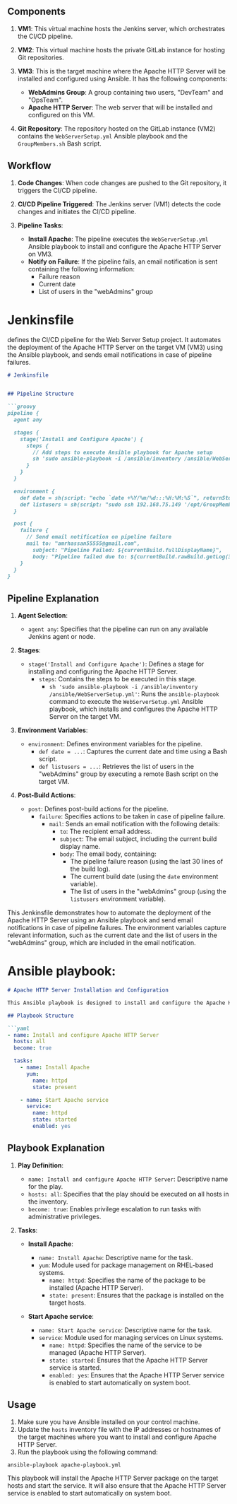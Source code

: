 ## Components

1. **VM1**: This virtual machine hosts the Jenkins server, which orchestrates the CI/CD pipeline.

2. **VM2**: This virtual machine hosts the private GitLab instance for hosting Git repositories.

3. **VM3**: This is the target machine where the Apache HTTP Server will be installed and configured using Ansible. It has the following components:
    - **WebAdmins Group**: A group containing two users, "DevTeam" and "OpsTeam".
    - **Apache HTTP Server**: The web server that will be installed and configured on this VM.

4. **Git Repository**: The repository hosted on the GitLab instance (VM2) contains the `WebServerSetup.yml` Ansible playbook and the `GroupMembers.sh` Bash script.

## Workflow

1. **Code Changes**: When code changes are pushed to the Git repository, it triggers the CI/CD pipeline.

2. **CI/CD Pipeline Triggered**: The Jenkins server (VM1) detects the code changes and initiates the CI/CD pipeline.

3. **Pipeline Tasks**:
    - **Install Apache**: The pipeline executes the `WebServerSetup.yml` Ansible playbook to install and configure the Apache HTTP Server on VM3.
    - **Notify on Failure**: If the pipeline fails, an email notification is sent containing the following information:
        - Failure reason
        - Current date
        - List of users in the "webAdmins" group





# Jenkinsfile 

defines the CI/CD pipeline for the Web Server Setup project. It automates the deployment of the Apache HTTP Server on the target VM (VM3) using the Ansible playbook, and sends email notifications in case of pipeline failures.


```markdown
# Jenkinsfile


## Pipeline Structure

```groovy
pipeline {
  agent any

  stages {
    stage('Install and Configure Apache') {
      steps {
        // Add steps to execute Ansible playbook for Apache setup
        sh 'sudo ansible-playbook -i /ansible/inventory /ansible/WebServerSetup.yml'
      }
    }
  }

  environment {
    def date = sh(script: "echo `date +%Y/%m/%d:::%H:%M:%S`", returnStdout: true).trim()
    def listusers = sh(script: "sudo ssh 192.168.75.149 '/opt/GroupMembers.sh'", returnStdout: true).trim()
  }

  post {
    failure {
      // Send email notification on pipeline failure
      mail to: "amrhassan55555@gmail.com",
        subject: "Pipeline Failed: ${currentBuild.fullDisplayName}",
        body: "Pipeline failed due to: ${currentBuild.rawBuild.getLog(30)}\\n\\n Current build date: $date \\n\\n List of users in the webAdmins group:\\n $listusers"
    }
  }
}
```

## Pipeline Explanation

1. **Agent Selection**:
   - `agent any`: Specifies that the pipeline can run on any available Jenkins agent or node.

2. **Stages**:
   - `stage('Install and Configure Apache')`: Defines a stage for installing and configuring the Apache HTTP Server.
     - `steps`: Contains the steps to be executed in this stage.
       - `sh 'sudo ansible-playbook -i /ansible/inventory /ansible/WebServerSetup.yml'`: Runs the `ansible-playbook` command to execute the `WebServerSetup.yml` Ansible playbook, which installs and configures the Apache HTTP Server on the target VM.

3. **Environment Variables**:
   - `environment`: Defines environment variables for the pipeline.
     - `def date = ...`: Captures the current date and time using a Bash script.
     - `def listusers = ...`: Retrieves the list of users in the "webAdmins" group by executing a remote Bash script on the target VM.

4. **Post-Build Actions**:
   - `post`: Defines post-build actions for the pipeline.
     - `failure`: Specifies actions to be taken in case of pipeline failure.
       - `mail`: Sends an email notification with the following details:
         - `to`: The recipient email address.
         - `subject`: The email subject, including the current build display name.
         - `body`: The email body, containing:
           - The pipeline failure reason (using the last 30 lines of the build log).
           - The current build date (using the `date` environment variable).
           - The list of users in the "webAdmins" group (using the `listusers` environment variable).

This Jenkinsfile demonstrates how to automate the deployment of the Apache HTTP Server using an Ansible playbook and send email notifications in case of pipeline failures. The environment variables capture relevant information, such as the current date and the list of users in the "webAdmins" group, which are included in the email notification.



 
 # Ansible playbook:

```markdown
# Apache HTTP Server Installation and Configuration

This Ansible playbook is designed to install and configure the Apache HTTP Server on the target hosts.

## Playbook Structure

```yaml
- name: Install and configure Apache HTTP Server
  hosts: all
  become: true

  tasks:
    - name: Install Apache
      yum:
        name: httpd
        state: present

    - name: Start Apache service
      service:
        name: httpd
        state: started
        enabled: yes
```

## Playbook Explanation

1. **Play Definition**:
   - `name: Install and configure Apache HTTP Server`: Descriptive name for the play.
   - `hosts: all`: Specifies that the play should be executed on all hosts in the inventory.
   - `become: true`: Enables privilege escalation to run tasks with administrative privileges.

2. **Tasks**:
   - **Install Apache**:
     - `name: Install Apache`: Descriptive name for the task.
     - `yum`: Module used for package management on RHEL-based systems.
       - `name: httpd`: Specifies the name of the package to be installed (Apache HTTP Server).
       - `state: present`: Ensures that the package is installed on the target hosts.

   - **Start Apache service**:
     - `name: Start Apache service`: Descriptive name for the task.
     - `service`: Module used for managing services on Linux systems.
       - `name: httpd`: Specifies the name of the service to be managed (Apache HTTP Server).
       - `state: started`: Ensures that the Apache HTTP Server service is started.
       - `enabled: yes`: Ensures that the Apache HTTP Server service is enabled to start automatically on system boot.

## Usage

1. Make sure you have Ansible installed on your control machine.
2. Update the `hosts` inventory file with the IP addresses or hostnames of the target machines where you want to install and configure Apache HTTP Server.
3. Run the playbook using the following command:

```
ansible-playbook apache-playbook.yml
```

This playbook will install the Apache HTTP Server package on the target hosts and start the service. It will also ensure that the Apache HTTP Server service is enabled to start automatically on system boot.


